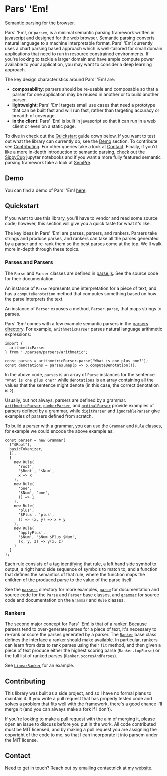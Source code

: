 Pars' 'Em!
==========
Semantic parsing for the browser.

Pars' 'Em!, or `parsem`, is a minimal semantic parsing framework written
in javascript and designed for the web browser. Semantic parsing
converts natural language to a machine interpretable format. Pars' 'Em!
currently uses a chart parsing based approach which is well-tailored for
small domain applications that need to run in resource constrained
environments. If you're looking to tackle a larger domain and have ample
compute power available to your application, you may want to consider
a deep learning approach.

The key design characteristics around Pars' 'Em! are:

  - **composability**: parsers should be re-usable and composable so that a
    parser for one application may be reused in another or to build another
    parser.
  - **lightweight**: Pars' 'Em! targets small use cases that need a prototype
    that can be built fast and will run fast, rather than targeting
    accuracy or breadth of coverage.
  - **in the client**: Pars' 'Em! is built in javascript so that it can
    run in a web client or even on a static page.

To dive in check out the [Quickstart](#quickstart) guide down below. If
you want to test out what the library can currently do, see
the [Demo](#demo) section. To contribute see
[Contributing](#contributing).  For other queries take a look
at [Contact](#contact). Finally, if you'd like a more in-depth
introduction to semantic parsing, check out the [SippyCup][sippycup]
jupyter notebooks and if you want a more fully featured semantic parsing
framework take a look at [SemPre][sempre].


Demo
----
You can find a demo of Pars' 'Em! [here][demo-link].


Quickstart
----------
If you want to use this library, you'll have to vendor and read some
source code; however, this section will give you a quick taste for what
it's like.

The key ideas in Pars' 'Em! are parses, parsers, and rankers. Parsers
take strings and produce parses, and rankers can take all the parses
generated by a parser and re-rank them so the best parses come at the
top. We'll walk more in-depth through these topics.

### Parses and Parsers

The `Parse` and `Parser` classes are defined in
[parse.js][parse-file]. See the source code for their documentation.

An instance of `Parse` represents one interpretation for a piece of
text, and has a `computeDenotation` method that computes something based
on how the parse interprets the text.

An instance of `Parser` exposes a method, `Parser.parse`, that maps
strings to parses.

Pars' 'Em! comes with a few example semantic parsers in the
[parsers directory][parsers-dir]. For example, `arithmeticParser` parses
natural language arithmetic expressions:

    import {
      arithmeticParser
    } from './parsem/parsers/arithmetic';

    const parses = arithmetricParser.parse("What is one plus one?");
    const denotations = parses.map(p => p.computeDenotation());

In the above code, `parses` is an array of `Parse` instances for the
sentence `"What is one plus one?"` while `denotations` is an array
containing all the values that the sentence might denote (in this
case, the correct denotation is `2`).

Usually, but not always, parsers are defined by a grammar.
[`arithmeticParser`][arithmetic-file], [`numberParser`][numbers-file],
and [`ordinalParser`][numbers-file] provide examples of parsers defined
by a grammar, while [`digitParser`][numbers-file] and
[`ignorableParser`][ignore-file] give examples of parsers defined from
scratch.

To build a parser with a grammar, you can use the `Grammar` and `Rule`
classes, for example we could encode the above example as:

```
const parser = new Grammar(
  ["$Root"],
  basicTokenizer,
  [],
  [
    new Rule(
      'root',
      '$Root', '$Num',
      x => x
    ),
    new Rule(
      'one',
      '$Num', 'one',
      () => 1
    ),
    new Rule(
      'plus',
      '$Plus', 'plus',
      () => (x, y) => x + y
    ),
    new Rule(
      'applyPlus',
      '$Num', '$Num $Plus $Num',
      (x, y, z) => y(x, z)
    )
  ]
);
```

Each rule consists of a tag identifying that rule, a left hand side
symbol to output, a right hand side sequence of symbols to match to, and
a function that defines the semantics of that rule, where the function
maps the children of the produced parse to the value of the parse itself.

See the [`parsers`][parsers-dir] directory for more examples,
[`parse`][parse-file] for documentation and source code for the `Parse`
and `Parser` base classes, and [`grammar`][grammar-dir] for source code
and documentation on the `Grammar` and `Rule` classes.

### Rankers

The second major concept for Pars' 'Em! is that of a ranker. Because
parsers tend to over-generate parses for a piece of text, it's necessary
to re-rank or score the parses generated by a parser. The
[`Ranker`][ranker-file] base class defines the interface a ranker should
make available. In particular, rankers can learn from data to rank
parses using their `fit` method, and then given a piece of text produce
either the highest scoring parse (`Ranker.topParse`) or the full list of
ranked parses (`Ranker.scoresAndParses`).

See [`LinearRanker`][ranker-file] for an example.


Contributing
------------
This library was built as a side project, and so I have no formal plans
to maintain it. If you write a pull request that has properly tested
code and solves a problem that fits well with the framework, there's a
good chance I'll merge it (and you can always make a fork if I don't).

If you're looking to make a pull request with the aim of merging it,
please open an issue to discuss before you put in the work. All code
contributed must be MIT licensed, and by making a pull request you are
assigning the copyright of the code to me, so that I can incorporate it
into parsem under the MIT license.


Contact
-------
Need to get in touch? Reach out by emailing contactnick
at [my website][my-website].


[sempre]: https://github.com/percyliang/sempre
[sippycup]: https://github.com/wcmac/sippycup
[demo-link]: http://nicholaslourie.com/parsem/
[parsers-dir]: ./parsem/parsers/
[arithmetic-file]: ./parsem/parsers/arithmetic.js
[numbers-file]: ./parsem/parsers/numbers.js
[ignore-file]: ./parsem/parsers/ignore.js
[parse-file]: ./parsem/parse/parse.js
[grammar-dir]: ./parsem/grammar/
[ranker-file]: ./parsem/rank/ranker.js
[my-website]: http://nicholaslourie.com/
